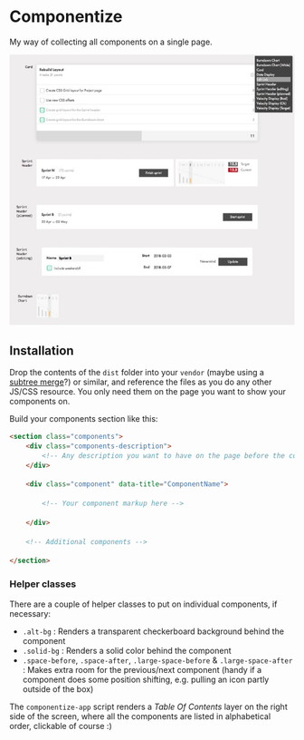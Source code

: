 # Componentize

My way of collecting all components on a single page.

<img src="assets/screenshot_componentize.jpg" srcset="assets/screenshot_componentize_2x.jpg 2x" alt="Componentize Screenshot" />

## Installation

Drop the contents of the `dist` folder into your `vendor` (maybe using a [subtree merge][submerge]?) or similar, and reference the files as you do any other JS/CSS resource. You only need them on the page you want to show your components on.

Build your components section like this:

```html
<section class="components">
	<div class="components-description">
		<!-- Any description you want to have on the page before the component list -->
	</div>
	
	<div class="component" data-title="ComponentName">
		
		<!-- Your component markup here -->
		
	</div>
	
	<!-- Additional components -->
	
</section>
```

### Helper classes

There are a couple of helper classes to put on individual components, if necessary:

- `.alt-bg` : Renders a transparent checkerboard background behind the component
- `.solid-bg` : Renders a solid color behind the component
- `.space-before`, `.space-after`, `.large-space-before` & `.large-space-after` : Makes extra room for the previous/next component (handy if a component does some position shifting, e.g. pulling an icon partly outside of the box)


The `componentize-app` script renders a *Table Of Contents* layer on the right side of the screen, where all the components are listed in alphabetical order, clickable of course :)

[submerge]: http://greystate.dk/resources/subtree-merge/?rf=dist&u=greystate&b=master&r=componentize&lf=vendor/componentize
